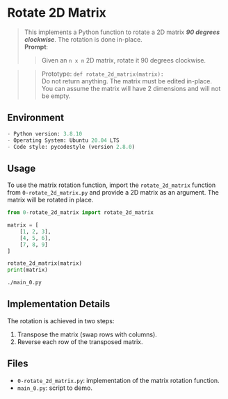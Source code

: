 # Rotate 2D Matrix

> This implements a Python function to rotate a 2D matrix ***90 degrees clockwise***. The rotation is done in-place.  
> **Prompt**:  
>> Given an `n x n` 2D matrix, rotate it 90 degrees clockwise.  

>> Prototype: `def rotate_2d_matrix(matrix):`  
>> Do not return anything. The matrix must be edited in-place.  
>> You can assume the matrix will have 2 dimensions and will not be empty.  


## Environment

```python
- Python version: 3.8.10
- Operating System: Ubuntu 20.04 LTS
- Code style: pycodestyle (version 2.8.0)
```

## Usage

To use the matrix rotation function, import the `rotate_2d_matrix` function from `0-rotate_2d_matrix.py` and provide a 2D matrix as an argument. The matrix will be rotated in place.

```python
from 0-rotate_2d_matrix import rotate_2d_matrix

matrix = [
    [1, 2, 3],
    [4, 5, 6],
    [7, 8, 9]
]

rotate_2d_matrix(matrix)
print(matrix)
```

```bash
./main_0.py
```


## Implementation Details

The rotation is achieved in two steps:
1. Transpose the matrix (swap rows with columns).
2. Reverse each row of the transposed matrix.


## Files

- `0-rotate_2d_matrix.py`: implementation of the matrix rotation function.
- `main_0.py`: script to demo.

